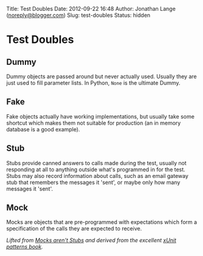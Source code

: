 Title: Test Doubles
Date: 2012-09-22 16:48
Author: Jonathan Lange (noreply@blogger.com)
Slug: test-doubles
Status: hidden

Test Doubles
============

Dummy
-----

Dummy objects are passed around but never actually used. Usually they
are just used to fill parameter lists. In Python, `None` is the ultimate
Dummy.

Fake
----

Fake objects actually have working implementations, but usually take
some shortcut which makes them not suitable for production (an in memory
database is a good example).

Stub
----

Stubs provide canned answers to calls made during the test, usually not
responding at all to anything outside what's programmed in for the test.
Stubs may also record information about calls, such as an email gateway
stub that remembers the messages it 'sent', or maybe only how many
messages it 'sent'.

Mock
----

Mocks are objects that are pre-programmed with expectations which form a
specification of the calls they are expected to receive.

*Lifted from [Mocks aren't
Stubs](http://martinfowler.com/articles/mocksArentStubs.html) and
derived from the excellent [xUnit patterns
book](http://xunitpatterns.com/).*

